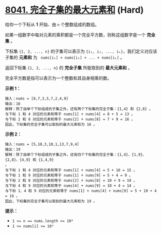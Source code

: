 # [8041. 完全子集的最大元素和][link] (Hard)

[link]: https://leetcode.cn/contest/weekly-contest-363/problems/maximum-element-sum-of-a-complete-subset-of-indices/

给你一个下标从 **1** 开始、由 `n` 个整数组成的数组。

如果一组数字中每对元素的乘积都是一个完全平方数，则称这组数字是一个 **完全集** 。

下标集 `{1, 2, ..., n}` 的子集可以表示为 `{i₁, i₂, ..., iₖ}`，我们定义对应该子集的 **元素和** 为 `
nums[i₁] + nums[i₂] + ... + nums[iₖ]` 。

返回下标集 `{1, 2, ..., n}` 的 **完全子集** 所能取到的 **最大元素和** 。

完全平方数是指可以表示为一个整数和其自身相乘的数。

**示例 1：**

```
输入：nums = [8,7,3,5,7,2,4,9]
输出：16
解释：除了由单个下标组成的子集之外，还有两个下标集的完全子集：{1,4} 和 {2,8} 。
与下标 1 和 4 对应的元素和等于 nums[1] + nums[4] = 8 + 5 = 13 。
与下标 2 和 8 对应的元素和等于 nums[2] + nums[8] = 7 + 9 = 16 。
因此，下标集的完全子集可以取到的最大元素和为 16 。

```

**示例 2：**

```
输入：nums = [5,10,3,10,1,13,7,9,4]
输出：19
解释：除了由单个下标组成的子集之外，还有四个下标集的完全子集：{1,4}、{1,9}、{2,8}、{4,9} 和 {1,4,9} 
。
与下标 1 和 4 对应的元素和等于 nums[1] + nums[4] = 5 + 10 = 15 。
与下标 1 和 9 对应的元素和等于 nums[1] + nums[9] = 5 + 4 = 9 。
与下标 2 和 8 对应的元素和等于 nums[2] + nums[8] = 10 + 9 = 19 。
与下标 4 和 9 对应的元素和等于 nums[4] + nums[9] = 10 + 4 = 14 。
与下标 1、4 和 9 对应的元素和等于 nums[1] + nums[4] + nums[9] = 5 + 10 + 4 = 19 。
因此，下标集的完全子集可以取到的最大元素和为 19 。

```

**提示：**

- `1 <= n == nums.length <= 10⁴`
- `1 <= nums[i] <= 10⁹`
